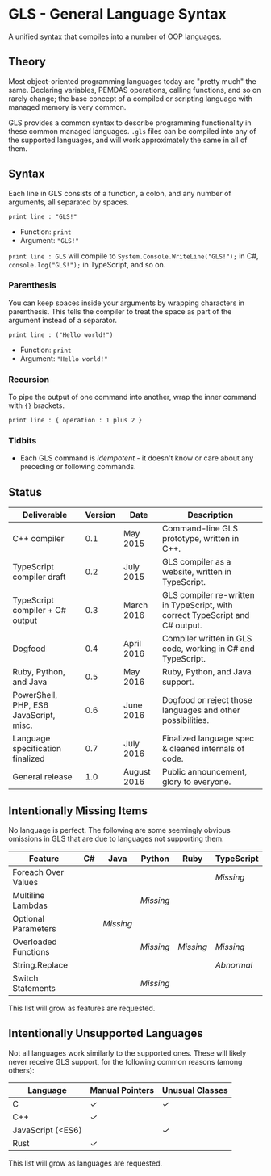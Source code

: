 # GLS - General Language Syntax

A unified syntax that compiles into a number of OOP languages.


## Theory

Most object-oriented programming languages today are "pretty much" the same. Declaring variables, PEMDAS operations, calling functions, and so on rarely change; the base concept of a compiled or scripting language with managed memory is very common.

GLS provides a common syntax to describe programming functionality in these common managed languages. `.gls` files can be compiled into any of the supported languages, and will work approximately the same in all of them.


## Syntax

Each line in GLS consists of a function, a colon, and any number of arguments, all separated by spaces.

```gls
print line : "GLS!"
```

* Function: `print`
* Argument: `"GLS!"`

`print line : GLS` will compile to `System.Console.WriteLine("GLS!");` in C#, `console.log("GLS!");` in TypeScript, and so on.

### Parenthesis

You can keep spaces inside your arguments by wrapping characters in parenthesis. This tells the compiler to treat the space as part of the argument instead of a separator.

```gls
print line : ("Hello world!")
```

* Function: `print`
* Argument: `"Hello world!"`

### Recursion

To pipe the output of one command into another, wrap the inner command with `{}` brackets.

```gls
print line : { operation : 1 plus 2 }
```

### Tidbits

* Each GLS command is *idempotent* - it doesn't know or care about any preceding or following commands.


## Status

Deliverable                            | Version | Date         | Description
---------------------------------------|---------|--------------|-----------------------------------------------------------------------------|
C++ compiler                           | 0.1     | May 2015     | Command-line GLS prototype, written in C++.
TypeScript compiler draft              | 0.2     | July 2015    | GLS compiler as a website, written in TypeScript.
TypeScript compiler + C# output        | 0.3     | March 2016   | GLS compiler re-written in TypeScript, with correct TypeScript and C# output.
Dogfood                                | 0.4     | April 2016   | Compiler written in GLS code, working in C# and TypeScript.
Ruby, Python, and Java                 | 0.5     | May 2016     | Ruby, Python, and Java support.
PowerShell, PHP, ES6 JavaScript, misc. | 0.6     | June 2016    | Dogfood or reject those languages and other possibilities.
Language specification finalized       | 0.7     | July 2016    | Finalized language spec & cleaned internals of code.
General release                        | 1.0     | August 2016  | Public announcement, glory to everyone.


## Intentionally Missing Items

No language is perfect. The following are some seemingly obvious omissions in GLS that are due to languages not supporting them:

| Feature              | C# | Java      | Python    | Ruby      | TypeScript  |
|----------------------|----|-----------|-----------|-----------|-------------|
| Foreach Over Values  |    |           |           |           |  *Missing*  |
| Multiline Lambdas    |    |           | *Missing* |           |             |
| Optional Parameters  |    | *Missing* |           |           |             |
| Overloaded Functions |    |           | *Missing* | *Missing* |  *Missing*  |
| String.Replace       |    |           |           |           |  *Abnormal* |
| Switch Statements    |    |           | *Missing* |           |             |

This list will grow as features are requested.


## Intentionally Unsupported Languages

Not all languages work similarly to the supported ones. These will likely never receive GLS support, for the following common reasons (among others):

| Language             | Manual Pointers | Unusual Classes  |
| ---------------------|-----------------|------------------|
| C                    | *✓*             | *✓*              |
| C++                  | *✓*             |                  |
| JavaScript (<ES6)    |                 | *✓*              |
| Rust                 | *✓*             |                  |

This list will grow as languages are requested.
